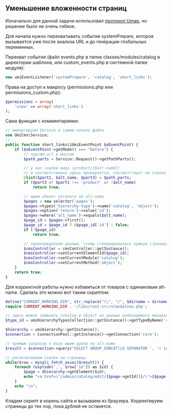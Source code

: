 ## Уменьшение вложенности страниц

Изначально для данной задачи использовал [протокол Umap](http://dev.docs.umi-cms.ru/shablony_i_makrosy/xslt-shablonizator_umi_cms/formirovanie_dannyh_na_servere_protokol_umap/), но решение было не очень гибкое.

Для начала нужно перехватывать событие systemPrepare, которое вызывается уже после анализа URL и до генерации глобальных переменных.

Перехват события (файл events.php в папке classes/modules/catalog в директории шаблона, или custom_events.php в системной папке модуля):

```php
new umiEventListener('systemPrepare', 'catalog', 'short_links');
```

Права на доступ к макросу (permissions.php или permissions_custom.php):
```php
$permissions = array(
    'view' => array('short_links')
);
```

Сама функция с комментариями:
```php
// импортируем Service в самом начале файла
use UmiCms\Service;
//...
public function short_links(iUmiEventPoint $oEventPoint) {
    if ($oEventPoint->getMode() === "before") {
        // парсим url в массив
        $path_parts = Service::Request()->getPathParts();

        // у нас ссылки вида /product/{$alt-name}/
        // и соответственно здесь проверяется, соответствует ли ссылка данному шаблону
        @list($part1, $alt_name, $part3) = $path_parts;
        if ($part3 or $part1 !== 'product' or !$alt_name)
            return true;

        // ищем объект каталога по alt-name
        $pages = new selector('pages');
        $pages->types('hierarchy-type')->name('catalog', 'object');
        $pages->option('return')->value('id');
        $pages->where('alt_name')->equals($alt_name);
        $page_id = $pages->first();
        $page_id = $page_id ? @$page_id['id'] : false;
        if (!$page_id)
            return true;

        // переопределяем данные, чтобы сгенерировалась нужная страница
        $cmsController = cmsController::getInstance();
        $cmsController->setCurrentElementId($page_id);
        $cmsController->setCurrentModule('catalog');
        $cmsController->setCurrentMethod('object');
    }
    return true;
}
```

Для корректной работы нужно избавиться от товаров с одинаковым alt-name. Сделать это можно вот таким скриптом:

```php
define("CURRENT_WORKING_DIR", str_replace("\\", "/", $dirname = dirname(__FILE__)));
require CURRENT_WORKING_DIR . '/libs/root-src/standalone.php';

// здесь можно заменить catalog и object на данные необходимого иерархического типа данных, например news и item — для страниц новостей.
$type_id = umiHierarchyTypesCollection::getInstance()->getTypeByName('catalog', 'object')->getId();

$hierarchy = umiHierarchy::getInstance();
$connection = ConnectionPool::getInstance()->getConnection('core');

// прямым запросов к базе ищем дубли по alt-name
$result = $connection->query("SELECT GROUP_CONCAT(id SEPARATOR ', ') id, COUNT(*) c FROM `cms3_hierarchy` WHERE `type_id` = $type_id GROUP BY alt_name HAVING c > 1");

// распечатываем ссылки на страницы
while($row = mysqli_fetch_assoc($result)) {
	foreach (explode(',', $row['id']) as $id) {
        $page = $hierarchy->getElement($id);
		echo "<a href=\"/admin/catalog/edit/{$page->getId()}/\">{$page->getName()}</a><br />\n";
	}
	echo "\n";
}
```

Кладем скрипт в корень сайта и вызываем из браузера. Корректируем страницы до тех пор, пока дублей не останется.
